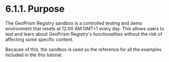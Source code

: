# 6.1.1. Purpose

The GeoPrism Registry sandbox is a controlled testing and demo environment that resets at 12:00 AM GMT+1 every day. This allows users to test and learn about GeoPrism Registry's functionalities without the risk of affecting some specific content.

Because of this, the sandbox is used as the reference for all the examples included in the this tutorial.
